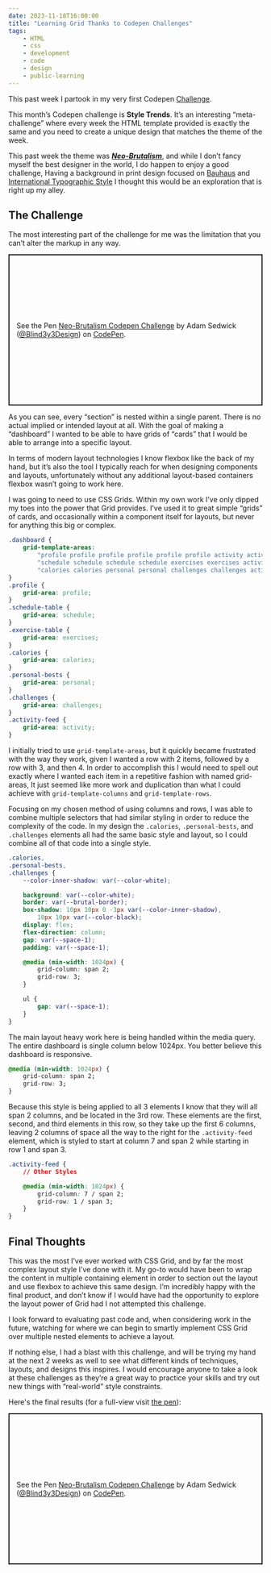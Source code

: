 ```yaml
---
date: 2023-11-18T16:00:00
title: "Learning Grid Thanks to Codepen Challenges"
tags: 
    - HTML
    - css
    - development
    - code
    - design
    - public-learning
---
```


This past week I partook in my very first Codepen [Challenge](https://codepen.io/challenges).

This month’s Codepen challenge is ************************************Style Trends************************************. It’s an interesting “meta-challenge” where every week the HTML template provided is exactly the same and you need to create a unique design that matches the theme of the week.

This past week the theme was ***[Neo-Brutalism](https://bootcamp.uxdesign.cc/the-neubrutalism-or-neo-brutalism-ui-design-trend-641714825fed)***, and while I don’t fancy myself the best designer in the world, I do happen to enjoy a good challenge, Having a background in print design focused on [Bauhaus](https://en.wikipedia.org/wiki/Bauhaus) and [International Typographic Style](https://en.wikipedia.org/wiki/International_Typographic_Style) I thought this would be an exploration that is right up my alley. 

## The Challenge

The most interesting part of the challenge for me was the limitation that you can’t alter the markup in any way. 

<p class="codepen" data-height="600" data-default-tab="html" data-slug-hash="poGdqGb" data-user="Blind3y3Design" style="height: 300px; box-sizing: border-box; display: flex; align-items: center; justify-content: center; border: 2px solid; margin: 1em 0; padding: 1em;">
  <span>See the Pen <a href="https://codepen.io/Blind3y3Design/pen/poGdqGb">
  Neo-Brutalism Codepen Challenge</a> by Adam Sedwick (<a href="https://codepen.io/Blind3y3Design">@Blind3y3Design</a>)
  on <a href="https://codepen.io">CodePen</a>.</span>
</p>
<script async src="https://cpwebassets.codepen.io/assets/embed/ei.js"></script>

As you can see, every “section” is nested within a single parent. There is no actual implied or intended layout at all. With the goal of making a “dashboard” I wanted to be able to have grids of “cards” that I would be able to arrange into a specific layout.

In terms of modern layout technologies I know flexbox like the back of my hand, but it’s also the tool I typically reach for when designing components and layouts, unfortunately without any additional layout-based containers flexbox wasn’t going to work here. 

I was going to need to use CSS Grids. Within my own work I’ve only dipped my toes into the power that Grid provides. I’ve used it to great simple “grids” of cards, and occasionally within a component itself for layouts, but never for anything this big or complex.

```css
.dashboard {
	grid-template-areas:
		"profile profile profile profile profile profile activity activity"
		"schedule schedule schedule schedule exercises exercises activity activity"
		"calories calories personal personal challenges challenges activity activity";
}
.profile {
	grid-area: profile;
}
.schedule-table {
	grid-area: schedule;
}
.exercise-table {
	grid-area: exercises;
}
.calories {
	grid-area: calories;
}
.personal-bests {
	grid-area: personal;
}
.challenges {
	grid-area: challenges;
}
.activity-feed {
	grid-area: activity;
}
```

I initially tried to use `grid-template-areas`, but it quickly became frustrated with the way they work, given I wanted a row with 2 items, followed by a row with 3, and then 4. In order to accomplish this I would need to spell out exactly where I wanted each item in a repetitive fashion with named grid-areas, It just seemed like more  work and duplication than what I could achieve with `grid-template-columns` and `grid-template-rows`.

Focusing on my chosen method of using columns and rows, I was able to combine multiple selectors that had similar styling in order to reduce the complexity of the code. In my design the `.calories`, `.personal-bests`, and `.challenges` elements all had the same basic style and layout, so I could combine all of that code into a single style.

```css
.calories,
.personal-bests,
.challenges {
	--color-inner-shadow: var(--color-white);

	background: var(--color-white);
	border: var(--brutal-border);
	box-shadow: 10px 10px 0 -3px var(--color-inner-shadow),
		10px 10px var(--color-black);
	display: flex;
	flex-direction: column;
	gap: var(--space-1);
	padding: var(--space-1);

	@media (min-width: 1024px) {
		grid-column: span 2;
		grid-row: 3;
	}

	ul {
		gap: var(--space-1);
	}
}
```

The main layout heavy work here is being handled within the media query. The entire dashboard is single column below 1024px. You better believe this dashboard is responsive.

```css
@media (min-width: 1024px) {
	grid-column: span 2;
	grid-row: 3;
}
```

Because this style is being applied to all 3 elements I know that they will all span 2 columns, and be located in the 3rd row. These elements are the first, second, and third elements in this row, so they take up the first 6 columns, leaving 2 columns of space all the way to the right for the `.activity-feed` element, which is styled to start at column 7 and span 2 while starting in row 1 and span 3. 

```css
.activity-feed {
	// Other Styles

	@media (min-width: 1024px) {
		grid-column: 7 / span 2;
		grid-row: 1 / span 3;
	}
}
```

## Final Thoughts

This was the most I’ve ever worked with CSS Grid, and by far the most complex layout style I’ve done with it. My go-to would have been to wrap the content in multiple containing element in order to section out the layout and use flexbox to achieve this same design. I’m incredibly happy with the final product, and don’t know if I would have had the opportunity to explore the layout power of Grid had I not attempted this challenge.

I look forward to evaluating past code and, when considering work in the future, watching for where we can begin to smartly implement CSS Grid over multiple nested elements to achieve a layout.

If nothing else, I had a blast with this challenge, and will be trying my hand at the next 2 weeks as well to see what different kinds of techniques, layouts, and designs this inspires. I would encourage anyone to take a look at these challenges as they’re a great way to practice your skills and try out new things with “real-world” style constraints.

Here's the final results (for a full-view visit [the pen](https://codepen.io/Blind3y3Design/pen/poGdqGb)):
<p class="codepen" data-height="600" data-default-tab="result" data-slug-hash="poGdqGb" data-user="Blind3y3Design" style="height: 300px; box-sizing: border-box; display: flex; align-items: center; justify-content: center; border: 2px solid; margin: 1em 0; padding: 1em;">
  <span>See the Pen <a href="https://codepen.io/Blind3y3Design/pen/poGdqGb">
  Neo-Brutalism Codepen Challenge</a> by Adam Sedwick (<a href="https://codepen.io/Blind3y3Design">@Blind3y3Design</a>)
  on <a href="https://codepen.io">CodePen</a>.</span>
</p>
<script async src="https://cpwebassets.codepen.io/assets/embed/ei.js"></script>
